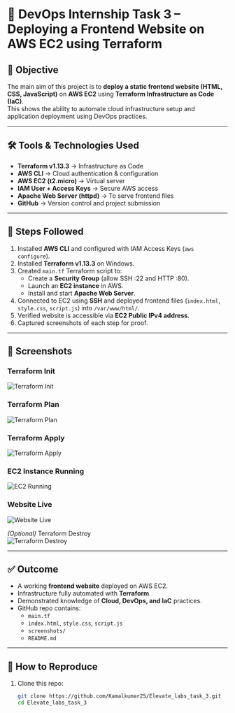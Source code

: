 # 🚀 DevOps Internship Task 3 – Deploying a Frontend Website on AWS EC2 using Terraform

## 🎯 Objective
The main aim of this project is to **deploy a static frontend website (HTML, CSS, JavaScript)** on **AWS EC2** using **Terraform Infrastructure as Code (IaC)**.  
This shows the ability to automate cloud infrastructure setup and application deployment using DevOps practices.

---

## 🛠️ Tools & Technologies Used
- **Terraform v1.13.3** → Infrastructure as Code
- **AWS CLI** → Cloud authentication & configuration
- **AWS EC2 (t2.micro)** → Virtual server
- **IAM User + Access Keys** → Secure AWS access
- **Apache Web Server (httpd)** → To serve frontend files
- **GitHub** → Version control and project submission

---

## 🚀 Steps Followed
1. Installed **AWS CLI** and configured with IAM Access Keys (`aws configure`).
2. Installed **Terraform v1.13.3** on Windows.
3. Created `main.tf` Terraform script to:
   - Create a **Security Group** (allow SSH :22 and HTTP :80).
   - Launch an **EC2 instance** in AWS.
   - Install and start **Apache Web Server**.
4. Connected to EC2 using **SSH** and deployed frontend files (`index.html`, `style.css`, `script.js`) into `/var/www/html/`.
5. Verified website is accessible via **EC2 Public IPv4 address**.
6. Captured screenshots of each step for proof.

---

## 📸 Screenshots

### Terraform Init
![Terraform Init](screenshots/terraform-init.png)

### Terraform Plan
![Terraform Plan](screenshots/terraform-plan.png)

### Terraform Apply
![Terraform Apply](screenshots/terraform-approve.png)

### EC2 Instance Running
![EC2 Running](screenshots/ec2-running.png)

### Website Live
![Website Live](screenshots/output-live.png)

*(Optional)* Terraform Destroy  
![Terraform Destroy](screenshots/terraform-destroy.png)

---

## ✅ Outcome
- A working **frontend website** deployed on AWS EC2.
- Infrastructure fully automated with **Terraform**.
- Demonstrated knowledge of **Cloud, DevOps, and IaC** practices.
- GitHub repo contains:
  - `main.tf`
  - `index.html`, `style.css`, `script.js`
  - `screenshots/`
  - `README.md`

---

## 📌 How to Reproduce
1. Clone this repo:
   ```bash
   git clone https://github.com/Kamalkumar25/Elevate_labs_task_3.git
   cd Elevate_labs_task_3
